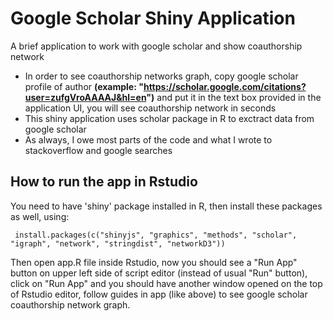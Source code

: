 # Google Scholar Shiny Application
A brief application to work with google scholar and show coauthorship network

- In order to see coauthorship networks graph, copy google scholar profile of author __(example: "https://scholar.google.com/citations?user=zufgVroAAAAJ&hl=en")__ and put it in the text box provided in the application UI, you will see coauthorship network in seconds
- This shiny application uses scholar package in R to exctract data from google scholar
- As always, I owe most parts of the code and what I wrote to stackoverflow and google searches

## How to run the app in Rstudio
You need to have 'shiny' package installed in R, then install these packages as well, using: 

` install.packages(c("shinyjs", "graphics", "methods", "scholar", "igraph", "network", "stringdist", "networkD3"))` 


Then open app.R file inside Rstudio, now you should see a "Run App" button on upper left side of script editor (instead of usual "Run" button), click on "Run App" and you should have another window opened on the top of Rstudio editor, follow guides in app (like above) to see google scholar coauthorship network graph.
